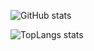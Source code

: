 ![GitHub stats](https://github-readme-stats.vercel.app/api?username=swoiow&theme=&show_icons=true&custom_title=GitHub%20Stats)

![TopLangs stats](https://github-readme-stats.vercel.app/api/top-langs/?username=swoiow)
